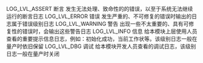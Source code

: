 


LOG_LVL_ASSERT	断言	发生无法处理、致命性的的错误，以至于系统无法继续运行的断言日志
LOG_LVL_ERROR	错误	发生严重的、不可修复的错误时输出的日志属于错误级别日志
LOG_LVL_WARNING	警告	出现一些不太重要的、具有可修复性的错误时，会输出这些警告日志
LOG_LVL_INFO	信息	给本模块上层使用人员查看的重要提示信息日志，例如：初始化成功，当前工作状等。该级别日志一般在量产时依旧保留
LOG_LVL_DBG	调试	给本模块开发人员查看的调试日志，该级别日志一般在量产时关闭